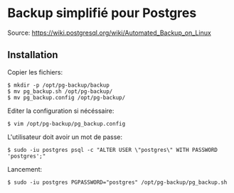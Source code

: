 # Backup simplifié pour Postgres

Source: https://wiki.postgresql.org/wiki/Automated_Backup_on_Linux

## Installation

Copier les fichiers: 

    $ mkdir -p /opt/pg-backup/backup
    $ mv pg_backup.sh /opt/pg-backup/
    $ mv pg_backup.config /opt/pg-backup/

Editer la configuration si nécéssaire:
    
    $ vim /opt/pg-backup/pg_backup.config 
    
L'utilisateur doit avoir un mot de passe:    
    
    $ sudo -iu postgres psql -c "ALTER USER \"postgres\" WITH PASSWORD 'postgres';"
    
Lancement:

    $ sudo -iu postgres PGPASSWORD="postgres" /opt/pg-backup/pg_backup.sh     